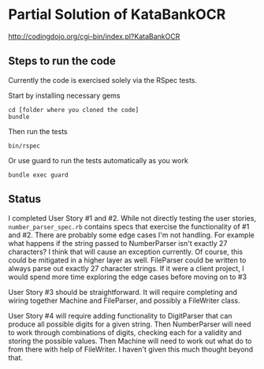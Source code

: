 # Partial Solution of KataBankOCR

<http://codingdojo.org/cgi-bin/index.pl?KataBankOCR>

## Steps to run the code

Currently the code is exercised solely via the RSpec tests.

Start by installing necessary gems

    cd [folder where you cloned the code]
    bundle

Then run the tests

    bin/rspec

Or use guard to run the tests automatically as you work

    bundle exec guard

## Status

I completed User Story #1 and #2. While not directly testing the user stories, `number_parser_spec.rb`
contains specs that exercise the functionality of #1 and #2. There are probably some edge cases I'm not
handling. For example what happens if the string passed to NumberParser isn't exactly 27 characters? I 
think that will cause an exception currently. Of course, this could be mitigated in a higher layer as
well. FileParser could be written to always parse out exactly 27 character strings. If it were a client
project, I would spend more time exploring the edge cases before moving on to #3

User Story #3 should be straightforward. It will require completing and wiring together Machine and
FileParser, and possibly a FileWriter class.

User Story #4 will require adding functionality to DigitParser that can produce all possible digits for
a given string. Then NumberParser will need to work through combinations of digits, checking each for
a validity and storing the possible values. Then Machine will need to work out what do to from there
with help of FileWriter. I haven't given this much thought beyond that.

